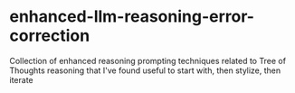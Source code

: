 # enhanced-llm-reasoning-error-correction
Collection of enhanced reasoning prompting techniques related to Tree of Thoughts reasoning that I've found useful to start with, then stylize, then iterate
